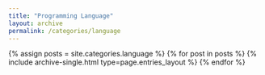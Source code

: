 ```yaml
---
title: "Programming Language"
layout: archive
permalink: /categories/language
---
```



{% assign posts = site.categories.language %}
{% for post in posts %} {% include archive-single.html type=page.entries_layout %} {% endfor %}
